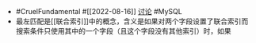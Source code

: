 - #CruelFundamental #[[2022-08-16]] [讨论](https://github.com/CYZH1307/CruelFundamental/tree/main/homework/202208/16) #MySQL
- 最左匹配是[[联合索引]]中的概念，含义是如果对两个字段设置了联合索引而搜索条件只使用其中的一个字段（且这个字段没有其他索引）时，如果